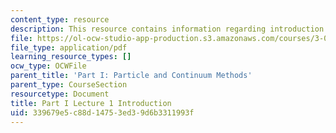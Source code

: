 ```yaml
---
content_type: resource
description: This resource contains information regarding introduction.
file: https://ol-ocw-studio-app-production.s3.amazonaws.com/courses/3-021j-introduction-to-modeling-and-simulation-spring-2012/339679e5c88d14753ed39d6b3311993f_MIT3_021JS12_P1_L1.pdf
file_type: application/pdf
learning_resource_types: []
ocw_type: OCWFile
parent_title: 'Part I: Particle and Continuum Methods'
parent_type: CourseSection
resourcetype: Document
title: Part I Lecture 1 Introduction
uid: 339679e5-c88d-1475-3ed3-9d6b3311993f
---
```

